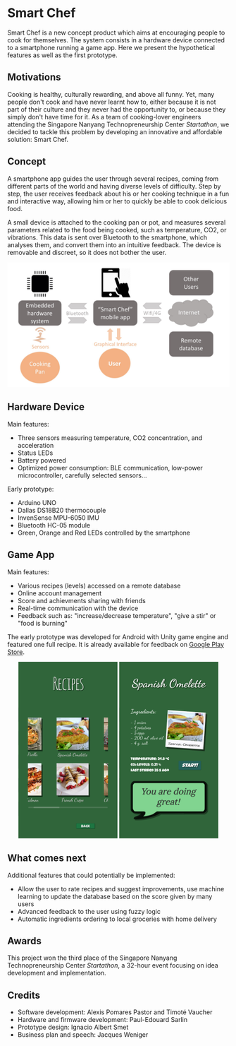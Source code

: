 # Smart Chef

Smart Chef is a new concept product which aims at encouraging people to cook for themselves. The system consists in a hardware device connected to a smartphone running a game app. Here we present the hypothetical features as well as the first prototype.

## Motivations

Cooking is healthy, culturally rewarding, and above all funny. Yet, many people don't cook and have never learnt how to, either because it is not part of their culture and they never had the opportunity to, or because they simply don't have time for it.
As a team of cooking-lover engineers attending the Singapore Nanyang Technopreneurship Center *Startathon*, we decided to tackle this problem by developing an innovative and affordable solution: Smart Chef.

## Concept

A smartphone app guides the user through several recipes, coming from different parts of the world and having diverse levels of difficulty. Step by step, the user receives feedback about his or her cooking technique in a fun and interactive way, allowing him or her to quickly be able to cook delicious food.

A small device is attached to the cooking pan or pot, and measures several parameters related to the food being cooked, such as temperature, CO2, or vibrations. This data is sent over Bluetooth to the smartphone, which analyses them, and convert them into an intuitive feedback. The device is removable and discreet, so it does not bother the user.

<p align="center">
	<img src="doc/Technical_slide.jpg" width="750"/>
</p>

## Hardware Device

Main features:
* Three sensors measuring temperature, CO2 concentration, and acceleration
* Status LEDs
* Battery powered
* Optimized power consumption: BLE communication, low-power microcontroller, carefully selected sensors...

Early prototype:
* Arduino UNO
* Dallas DS18B20 thermocouple 
* InvenSense MPU-6050 IMU
* Bluetooth HC-05 module
* Green, Orange and Red LEDs controlled by the smartphone

## Game App

Main features:
* Various recipes (levels) accessed on a remote database
* Online account management
* Score and achievments sharing with friends
* Real-time communication with the device
* Feedback such as: "increase/decrease temperature", "give a stir" or "food is burning"

The early prototype was developed for Android with Unity game engine and featured one full recipe. It is already available for feedback on [Google Play Store](https://play.google.com/store/apps/details?id=com.SevaneGames.SmartChef).

<p align="center">
	<img src="doc/App_ui_2.png" height="400">
	<img src="doc/App_ui_1.png" height="400">
</p>

## What comes next

Additional features that could potentially be implemented:
* Allow the user to rate recipes and suggest improvements, use machine learning to update the database based on the score given by many users
* Advanced feedback to the user using fuzzy logic
* Automatic ingredients ordering to local groceries with home delivery

## Awards

This project won the third place of the Singapore Nanyang Technopreneurship Center *Startathon*, a 32-hour event focusing on idea development and implementation.

## Credits

* Software development: Alexis Pomares Pastor and Timoté Vaucher
* Hardware and firmware development: Paul-Edouard Sarlin
* Prototype design: Ignacio Albert Smet
* Business plan and speech: Jacques Weniger


